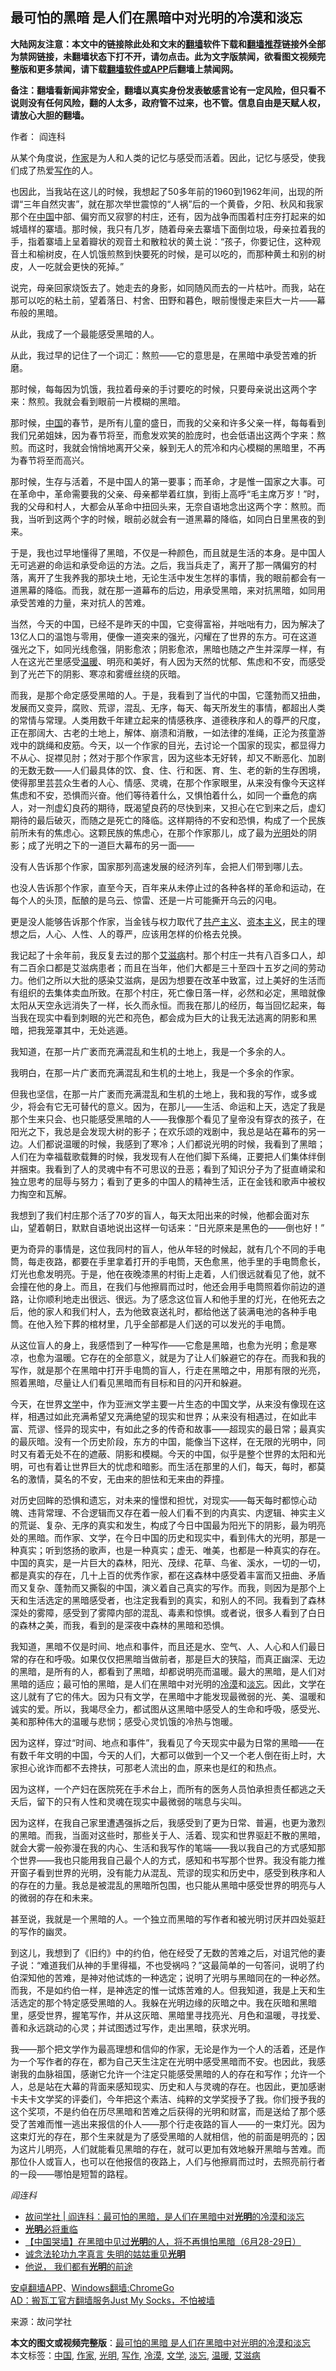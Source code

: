  <h2>最可怕的黑暗 是人们在黑暗中对光明的冷漠和淡忘</h2> <p class="notice"><b>大陆网友注意：本文中的链接除此处和文末的<a href="https://github.com/bannedbook/fanqiang" >翻墙</a>软件下载和<a href="https://github.com/killgcd/justmysocks/blob/master/README.md">翻墙推荐</a>链接外全部为禁网链接，未翻墙状态下打不开，请勿点击。此为文字版禁闻，欲看图文视频完整版和更多禁闻，请下载<a href="https://github.com/bannedbook/fanqiang">翻墙软件或APP</a>后翻墙上禁闻网。</p><p>备注：翻墙看新闻非常安全，翻墙以真实身份发表敏感言论有一定风险，但只看不说则没有任何风险，翻的人太多，政府管不过来，也不管。信息自由是天赋人权，请放心大胆的翻墙。</b></p>  <div class="entry"> <p>作者： 阎连科</p> <p id="conimg">从某个角度说，<a href="https://www.bannedbook.org/bnews/tag/%e4%bd%9c%e5%ae%b6/" class="st_tag internal_tag" rel="tag" title="标签 作家 下的日志">作家</a>是为人和人类的记忆与感受而活着。因此，记忆与感受，使我们成了热爱<a href="https://www.bannedbook.org/bnews/tag/%E5%86%99%E4%BD%9C/" class="st_tag internal_tag" rel="tag" title="标签 写作 下的日志">写作</a>的人。</p> <p>也因此，当我站在这儿的时候，我想起了50多年前的1960到1962年间，出现的所谓“三年自然灾害”，就在那次举世震惊的“人祸”后的一个黄昏，夕阳、秋风和我家那个在<span class='wp_keywordlink_affiliate'><a href="https://www.bannedbook.org/" title="中国" target="_blank">中国</a></span>中部、偏穷而又寂寥的村庄，还有，因为战争而围着村庄夯打起来的如城墙样的寨墙。那时候，我只有几岁，随着母亲去寨墙下面倒垃圾，母亲拉着我的手，指着寨墙上呈着瓣状的观音土和散粒状的黄土说：“孩子，你要记住，这种观音土和榆树皮，在人饥饿煎熬到快要死的时候，是可以吃的，而那种黄土和别的树皮，人一吃就会更快的死掉。”</p> <p>说完，母亲回家烧饭去了。她走去的身影，如同随风而去的一片枯叶。而我，站在那可以吃的粘土前，望着落日、村舍、田野和暮色，眼前慢慢走来巨大一片——幕布般的黑暗。</p> <p>从此，我成了一个最能感受黑暗的人。</p> <p>从此，我过早的记住了一个词汇：熬煎——它的意思是，在黑暗中承受苦难的折磨。</p> <p>那时候，每每因为饥饿，我拉着母亲的手讨要吃的时候，只要母亲说出这两个字来：熬煎。我就会看到眼前一片模糊的黑暗。</p> <p>那时候，<a href="https://www.bannedbook.org/bnews/tag/%E4%B8%AD%E5%9B%BD/" class="st_tag internal_tag" rel="tag" title="标签 中国 下的日志">中国</a>的春节，是所有儿童的盛日，而我的父亲和许多父亲一样，每每看到我们兄弟姐妹，因为春节将至，而愈发欢笑的脸庞时，也会低语出这两个字来：熬煎。而这时，我就会悄悄地离开父亲，躲到无人的荒冷和内心模糊的黑暗里，不再为春节将至而高兴。</p>  <p>那时候，生存与活着，不是中国人的第一要事；而革命，才是惟一国家之大事。可在革命中，革命需要我的父亲、母亲都举着红旗，到街上高呼“毛主席万岁！”时，我的父母和村人，大都会从革命中扭回头来，无奈自语地念出这两个字：熬煎。而我，当听到这两个字的时候，眼前必就会有一道黑幕的降临，如同白日里黑夜的到来。</p> <p>于是，我也过早地懂得了黑暗，不仅是一种颜色，而且就是生活的本身。是中国人无可逃避的命运和承受命运的方法。之后，我当兵走了，离开了那一隅偏穷的村落，离开了生我养我的那块土地，无论生活中发生怎样的事情，我的眼前都会有一道黑幕的降临。而我，就在那一道幕布的后边，用承受黑暗，来对抗黑暗，如同用承受苦难的力量，来对抗人的苦难。</p> <p>当然，今天的中国，已经不是昨天的中国，它变得富裕，并咄咄有力，因为解决了13亿人口的温饱与零用，便像一道突来的强光，闪耀在了世界的东方。可在这道强光之下，如同光线愈强，阴影愈浓；阴影愈浓，黑暗也随之产生并深厚一样，有人在这光芒里感受<a href="https://www.bannedbook.org/bnews/tag/%E6%B8%A9%E6%9A%96/" class="st_tag internal_tag" rel="tag" title="标签 温暖 下的日志">温暖</a>、明亮和美好，有人因为天然的忧郁、焦虑和不安，而感受到了光芒下的阴影、寒凉和雾缠丝绕的灰暗。</p> <p>而我，是那个命定感受黑暗的人。于是，我看到了当代的中国，它蓬勃而又扭曲，发展而又变异，腐败、荒谬，混乱、无序，每天、每天所发生的事情，都超出人类的常情与常理。人类用数千年建立起来的情感秩序、道德秩序和人的尊严的尺度，正在那阔大、古老的土地上，解体、崩溃和消散，一如法律的准绳，正沦为孩童游戏中的跳绳和皮筋。今天，以一个作家的目光，去讨论一个国家的现实，都显得力不从心、捉襟见肘；然对于那个作家言，因为这些本无好转，却又不断恶化、加剧的无数无数——人们最具体的饮、食、住、行和医、育、生、老的新的生存困境，使得那里芸芸众生者的人心、情感、灵魂，在那个作家眼里，从来没有像今天这样焦虑和不安，恐惧而兴奋。他们等待着什么，又惧怕着什么，如同一个垂危的病人，对一剂虚幻良药的期待，既渴望良药的尽快到来，又担心在它到来之后，虚幻期待的最后破灭，而随之是死亡的降临。这样期待的不安和恐惧，构成了一个民族前所未有的焦虑心。这颗民族的焦虑心，在那个作家那儿，成了最为<a href="https://www.bannedbook.org/bnews/tag/%E5%85%89%E6%98%8E/" class="st_tag internal_tag" rel="tag" title="标签 光明 下的日志">光明</a>处的阴影；成了光明之下的一道巨大幕布的另一面——</p> <p>没有人告诉那个作家，国家那列高速发展的经济列车，会把人们带到哪儿去。</p> <p>也没人告诉那个作家，直至今天，百年来从未停止过的各种各样的革命和运动，在每个人的头顶，酝酿的是乌云、惊雷、还是一片可能撕开乌云的闪电。</p> <p>更是没人能够告诉那个作家，当金钱与权力取代了<span class='wp_keywordlink'><a href="https://www.bannedbook.org/forum2/topic6177.html" title="《共产主义的终极目的》" target="_blank">共产主义</a></span>、<span class='wp_keywordlink'><a href="https://www.bannedbook.org/forum2/topic920.html" title="资本主义与自由" target="_blank">资本主义</a></span>，民主的理想之后，人心、人性、人的尊严，应该用怎样的价格去兑换。</p> <p>我记起了十余年前，我反复去过的那个<a href="https://www.bannedbook.org/bnews/tag/%e8%89%be%e6%bb%8b%e7%97%85/" class="st_tag internal_tag" rel="tag" title="标签 艾滋病 下的日志">艾滋病</a>村。那个村庄一共有八百多口人，却有二百余口都是艾滋病患者；而且在当年，他们大都是三十至四十五岁之间的劳动力。他们之所以大批的感染艾滋病，是因为想要在改革中致富，过上美好的生活而有组织的去集体卖血所致。在那个村庄，死亡像日落一样，必然和必定，黑暗就像太阳从天空永远消失了一样，长久而永恒。而我在那儿的经历，每当回忆起来，每当我在现实中看到刺眼的光芒和亮色，都会成为巨大的让我无法逃离的阴影和黑暗，把我笼罩其中，无处逃遁。</p>  <p>我知道，在那一片广袤而充满混乱和生机的土地上，我是一个多余的人。</p> <p>我明白，在那一片广袤而充满混乱和生机的土地上，我是一个多余的作家。</p> <p>但我也坚信，在那一片广袤而充满混乱和生机的土地上，我和我的写作，或多或少，将会有它无可替代的意义。因为，在那儿——生活、命运和上天，选定了我是那个生来只会、也只能感受黑暗的人——我像那个看见了皇帝没有穿衣的孩子，在阳光之下，我总是会发现大树的影子；在欢乐颂的戏剧中，我总是站在幕布的另一边。人们都说温暖的时候，我感到了寒冷；人们都说光明的时候，我看到了黑暗；人们在为幸福载歌载舞的时候，我发现有人在他们脚下系绳，正要把人们集体绊倒并捆束。我看到了人的灵魂中有不可思议的丑恶；看到了知识分子为了挺直嵴梁和独立思考的屈辱与努力；看到了更多的中国人的精神生活，正在金钱和歌声中被权力掏空和瓦解。</p> <p>我想到了我们村庄那个活了70岁的盲人，每天太阳出来的时候，他都会面对东山，望着朝日，默默自语地说出这样一句话来：“日光原来是黑色的——倒也好！”</p> <p>更为奇异的事情是，这位我同村的盲人，他从年轻的时候起，就有几个不同的手电筒，每走夜路，都要在手里拿着打开的手电筒，天色愈黑，他手里的手电筒愈长，灯光也愈发明亮。于是，他在夜晚漆黑的村街上走着，人们很远就看见了他，就不会撞在他的身上。而且，在我们与他擦肩而过时，他还会用手电筒照着你前边的道路，让你顺利地走出很远、很远。为了感念这位盲人和他手里的灯光，在他死去之后，他的家人和我们村人，去为他致哀送礼时，都给他送了装满电池的各种手电筒。在他入殓下葬的棺材里，几乎全部都是人们送的可以发光的手电筒。</p> <p>从这位盲人的身上，我感悟到了一种写作——它愈是黑暗，也愈为光明；愈是寒凉，也愈为温暖。它存在的全部意义，就是为了让人们躲避它的存在。而我和我的写作，就是那个在黑暗中打开手电筒的盲人，行走在黑暗之中，用那有限的光亮，照着黑暗，尽量让人们看见黑暗而有目标和目的闪开和躲避。</p> <p>今天，在世界<a href="https://www.bannedbook.org/bnews/tag/%E6%96%87%E5%AD%A6/" class="st_tag internal_tag" rel="tag" title="标签 文学 下的日志">文学</a>中，作为亚洲文学主要一片生态的中国文学，从来没有像现在这样，相遇过如此充满希望又充满绝望的现实和世界；从来没有相遇过，在如此丰富、荒谬、怪异的现实中，有如此之多的传奇和故事——超现实的最日常；最真实的最灰暗。没有一个历史阶段，东方的中国，能像当下这样，在无限的光明中，同时又有着无处不在的遮蔽、阴影和模糊。今天的中国，似乎是整个世界的太阳和光明，可也有着让世界巨大的忧虑和暗影。而生活在那里的人们，每天，每时，都莫名的激情，莫名的不安，无由来的胆怯和无来由的莽撞。</p> <p>对历史回眸的恐惧和遗忘，对未来的憧憬和担忧，对现实——每天每时都惊心动魄、违背常理、不合逻辑而又存在着一般人们看不到的内真实、内逻辑、神实主义的荒诞、复杂、无序的真实和发生，构成了今日中国最为阳光下的阴影，最为明亮处的黑暗。而作家、文学，在今日中国的历史和现实中，看到伟大的光明，那是一种真实；听到悠扬的歌声，也是一种真实；虚无、唯美，也都是一种真实的存在。中国的真实，是一片巨大的森林，阳光、茂绿、花草、鸟雀、溪水，一切的一切，都是真实的存在，几十上百的优秀作家，都在这森林中感受着丰富而又扭曲、矛盾而又复杂、蓬勃而又撕裂的中国，演义着自己真实的写作。而我，则因为是那个上天和生活选定的黑暗感受者，也注定我看到的真实，和别人的不同。我看到了森林深处的雾障，感受到了雾障内部的混乱、毒素和惊惧。或者说，很多人看到了白日的森林之美，而我，看到的是深夜中森林的黑暗和恐惧。</p>  <p>我知道，黑暗不仅是时间、地点和事件，而且还是水、空气、人、人心和人们最日常的存在和呼吸。如果仅仅把黑暗当做前者，那是巨大的狭隘，而真正幽深、无边的黑暗，是所有的人，都看到了黑暗，却都说明亮而温暖。最大的黑暗，是人们对黑暗的适应；最可怕的黑暗，是人们在黑暗中对光明的<a href="https://www.bannedbook.org/bnews/tag/%E5%86%B7%E6%BC%A0/" class="st_tag internal_tag" rel="tag" title="标签 冷漠 下的日志">冷漠</a>和<a href="https://www.bannedbook.org/bnews/tag/%E6%B7%A1%E5%BF%98/" class="st_tag internal_tag" rel="tag" title="标签 淡忘 下的日志">淡忘</a>。因此，文学在这儿就有了它的伟大。因为只有文学，在黑暗中才能发现最微弱的光、美、温暖和诚实的爱。所以，我竭尽全力，都试图从这黑暗中感受人的生命和呼吸，感受光、美和那种伟大的温暖与悲悯；感受心灵饥饿的冷热与饱暖。</p> <p>因为这样，穿过“时间、地点和事件”，我看见了今天现实中最为日常的黑暗——在有数千年文明的中国，今天的人们，大都可以做到一个又一个老人倒在街上时，大家担心讹诈而都不去搀扶，可那老人流出的血，原来也是红的和热点。</p> <p>因为这样，一个产妇在医院死在手术台上，而所有的医务人员怕承担责任都逃之夭夭后，留下的只有人性和灵魂在现实中最微弱的喘息与尖叫。</p> <p>因为这样，在我自己家里遭遇强拆之后，我感受到了更为日常、普遍，也更为激烈的黑暗。而我，当面对这些时，那些关于人、活着、现实和世界驱赶不散的黑暗，就会大雾一般弥漫在我的内心、生活和我写作的笔端——我以我自己的方式感知那个世界——我也只能用我自己最个人的方式，感知和书写那个世界。我没有能力推开窗子看到世界的光明，没有能力从混乱、荒谬的现实和历史中，感受到秩序和人的存在的力量。我总是被混乱的黑暗所包围，也只能从黑暗中感受世界的明亮与人的微弱的存在和未来。</p> <p>甚至说，我就是一个黑暗的人。一个独立而黑暗的写作者和被光明讨厌并四处驱赶的写作的幽灵。</p> <p>到这儿，我想到了《旧约》中的约伯，他在经受了无数的苦难之后，对诅咒他的妻子说：“难道我们从神的手里得福，不也受祸吗？”这最简单的一句答问，说明了约伯深知他的苦难，是神对他试炼的一种选定；说明了光明与黑暗同在的一种必然。而我，不是如约伯一样，是神选定的惟一试炼苦难的人。但我知道，我是上天和生活选定的那个特定感受黑暗的人。我躲在光明边缘的灰暗之中。我在灰暗和黑暗里，感受世界，握笔写作，并从这灰暗、黑暗里寻找亮光、月色和温暖，寻找爱、善和永远跳动的心灵；并试图透过写作，走出黑暗，获求光明。</p> <p>我——那个把文学作为最高理想和信仰的作家，无论是作为一个人的活着，还是作为一个写作者的存在，都为自己天生注定在光明中感受黑暗而不安。也因此，我感谢我的血脉祖国，感谢它允许一个注定只能感受黑暗的人的存在和写作；允许一个人，总是站在大幕的背面来感知现实、历史和人与灵魂的存在。也因此，更加感谢卡夫卡文学奖的评委们，今年把这个素洁、纯粹的文学奖授予了我。你们授予我的这个奖项，不是约伯在历尽黑暗和苦难之后获得的光明和财富，而是送给了那个感受了苦难而惟一逃出来报信的仆人——那个行走夜路的盲人——的一束灯光。因为这束灯光的存在，那个生来就是为了感受黑暗的人就相信，他的前面是明亮的；因为这片儿明亮，人们就能看见黑暗的存在，就可以更加有效地躲开黑暗与苦难。而那位仆人或盲人，也可以在他报信的夜路上，人们与他擦肩而过时，去照亮前行者的一段——哪怕是短暂的路程。</p> <p><em>阎连科</em></p>  <ul class='op-related-articles' title='相关阅读'> <li><a href='https://www.bannedbook.org/bnews/baitai/20200719/1363219.html' target='_blank'>故问学社 &#124; 阎连科：最可怕的黑暗，是人们在黑暗中对<b>光明</b>的冷漠和淡忘</a></li> <li><a href='https://www.bannedbook.org/bnews/ssgc/20200701/1354089.html' target='_blank'><b>光明</b>必将重临</a></li> <li><a href='https://www.bannedbook.org/bnews/baitai/20200629/1352391.html' target='_blank'>【中国哭墙】在黑暗中见过<b>光明</b>的人，将不再惧怕黑暗（6月28-29日）</a></li> <li><a href='https://www.bannedbook.org/bnews/aomi/supernatural/20200628/1352088.html' target='_blank'>诚念法轮功九字真言 失明的姑姑重见<b>光明</b></a></li> <li><a href='https://www.bannedbook.org/bnews/ssgc/20200628/1352083.html' target='_blank'>他说， 我们都有<b>光明</b>的前途</a></li> </ul> <div class="texttj"> <a href="https://github.com/bannedbook/fanqiang/wiki/%E7%A6%81%E9%97%BB%E7%BD%91%E5%AE%89%E5%8D%93%E7%BF%BB%E5%A2%99%E6%96%B0%E9%97%BBAPP" target="_blank">安卓翻墙APP</a>、<a href="https://github.com/bannedbook/fanqiang/wiki/Chrome%E4%B8%80%E9%94%AE%E7%BF%BB%E5%A2%99%E5%8C%85" target="_blank">Windows翻墙:ChromeGo</a><br/> <a href="https://github.com/killgcd/justmysocks/blob/master/README.md" target="_blank">AD：搬瓦工官方翻墙服务Just My Socks，不怕被墙</a> </div><p> 来源：故问学社 </p><a name='sharetosocial'></a>         <div><b>本文的图文或视频完整版</b>：<a href='https://www.bannedbook.org/bnews/comments/20200721/1363769.html'>最可怕的黑暗 是人们在黑暗中对光明的冷漠和淡忘</a></div>  </div><!--END ENTRY--> <div class="postfooter"> <div>本文标签：<a href="https://www.bannedbook.org/bnews/tag/%E4%B8%AD%E5%9B%BD/" rel="tag">中国</a>, <a href="https://www.bannedbook.org/bnews/tag/%e4%bd%9c%e5%ae%b6/" rel="tag">作家</a>, <a href="https://www.bannedbook.org/bnews/tag/%E5%85%89%E6%98%8E/" rel="tag">光明</a>, <a href="https://www.bannedbook.org/bnews/tag/%E5%86%99%E4%BD%9C/" rel="tag">写作</a>, <a href="https://www.bannedbook.org/bnews/tag/%E5%86%B7%E6%BC%A0/" rel="tag">冷漠</a>, <a href="https://www.bannedbook.org/bnews/tag/%E6%96%87%E5%AD%A6/" rel="tag">文学</a>, <a href="https://www.bannedbook.org/bnews/tag/%E6%B7%A1%E5%BF%98/" rel="tag">淡忘</a>, <a href="https://www.bannedbook.org/bnews/tag/%E6%B8%A9%E6%9A%96/" rel="tag">温暖</a>, <a href="https://www.bannedbook.org/bnews/tag/%e8%89%be%e6%bb%8b%e7%97%85/" rel="tag">艾滋病</a></div>  </div><!--END POSTFOOTER--> 